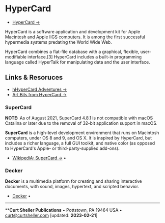 # HyperCard

- [HyperCard &rarr;](https://en.wikipedia.org/wiki/HyperCard)

HyperCard is a software application and development kit for Apple Macintosh and Apple IIGS computers. It is among the first successful hypermedia systems predating the World Wide Web.

HyperCard combines a flat-file database with a graphical, flexible, user-modifiable interface.[3] HyperCard includes a built-in programming language called HyperTalk for manipulating data and the user interface. 

## Links &amp; Resoruces

- [hHyperCard Adventures &rarr;](https://hypercardadventures.com/)
- [Art Bits from HyperCard &rarr;](http://archives.somnolescent.net/web/hypercard/)

### SuperCard

**NOTE:** As of August 2021, SuperCard 4.8.1 is not compatible with macOS Catalina or later due to the removal of 32-bit application support in macOS.

**SuperCard** is a high-level development environment that runs on Macintosh computers, under OS 8 and 9, and OS X. It is inspired by HyperCard, but includes a richer language, a full GUI toolkit, and native color (as opposed to HyperCard's Apple- or third-party-supplied add-ons). 
- [WikipediA: SuperCard &rarr;](https://en.wikipedia.org/wiki/SuperCard) &bull; 

### Decker
**Decker** is a multimedia platform for creating and sharing interactive documents, with sound, images, hypertext, and scripted behavior.

- [Decker](https://github.com/JohnEarnest/Decker) &bull; 



----
****Curt Sheller Publications** • Pottstown, PA 19464 USA • [curt@curtsheller.com](mailto:curt@curtsheller.com) [updated: **2023-02-21**]